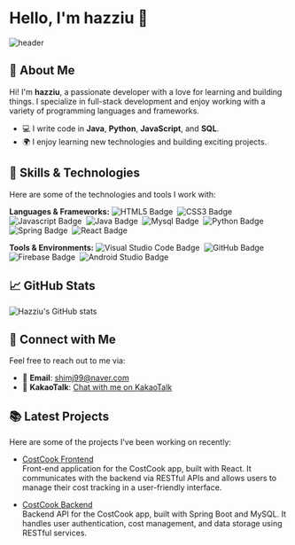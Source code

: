 # Hello, I'm hazziu 👋

![header](https://capsule-render.vercel.app/api?type=slice&color=auto&height=200&section=header&text=Hello&desc=I'm%20hazziu&fontSize=60&rotate=14&fontAlignY=25&fontAlign=75&descAlignY=43&descAlign=80&&animation=twinkling)

## 🌱 About Me
Hi! I'm **hazziu**, a passionate developer with a love for learning and building things. I specialize in full-stack development and enjoy working with a variety of programming languages and frameworks.

- 💻 I write code in **Java**, **Python**, **JavaScript**, and **SQL**.
- 🌍 I enjoy learning new technologies and building exciting projects.

## 🚀 Skills & Technologies
Here are some of the technologies and tools I work with:

**Languages & Frameworks:**
<img src="https://img.shields.io/badge/HTML5-E34F26?style=flat-square&logo=HTML5&logoColor=white" alt="HTML5 Badge">&nbsp;
<img src="https://img.shields.io/badge/CSS3-1572B6?style=flat-square&logo=CSS3&logoColor=white" alt="CSS3 Badge">&nbsp;
<img src="https://img.shields.io/badge/Javascript-F7DF1E?style=flat-square&logo=Javascript&logoColor=black" alt="Javascript Badge">&nbsp;
<img src="https://img.shields.io/badge/Java-007396?style=flat-square&logo=Java&logoColor=white" alt="Java Badge">&nbsp;
<img src="https://img.shields.io/badge/Mysql-4479A1?style=flat-square&logo=Mysql&logoColor=white" alt="Mysql Badge">&nbsp;
<img src="https://img.shields.io/badge/Python-3776AB?style=flat-square&logo=Python&logoColor=white" alt="Python Badge">&nbsp;
<img src="https://img.shields.io/badge/Spring-6DB33F?style=flat-square&logo=Spring&logoColor=white" alt="Spring Badge">&nbsp;
<img src="https://img.shields.io/badge/React-61DAFB?style=flat-square&logo=React&logoColor=black" alt="React Badge">

**Tools & Environments:**
<img src="https://img.shields.io/badge/Visual%20Studio%20Code-007ACC?style=flat-square&logo=Visual%20Studio%20Code&logoColor=white" alt="Visual Studio Code Badge">&nbsp;
<img src="https://img.shields.io/badge/GitHub-181717?style=flat-square&logo=GitHub&logoColor=white" alt="GitHub Badge">&nbsp;
<img src="https://img.shields.io/badge/Firebase-FFCA28?style=flat-square&logo=firebase&logoColor=black" alt="Firebase Badge">&nbsp;
<img src="https://img.shields.io/badge/Android%20Studio-3DDC84?style=flat-square&logo=Android%20Studio&logoColor=white" alt="Android Studio Badge">

## 📈 GitHub Stats

![Hazziu's GitHub stats](https://github-readme-stats.vercel.app/api?username=hazziu&show_icons=true&hide_title=true&count_private=true&hide=prs&theme=radical)

## 🔗 Connect with Me
Feel free to reach out to me via:
- 📧 **Email**: shimj99@naver.com
- 💬 **KakaoTalk**: [Chat with me on KakaoTalk](https://open.kakao.com/o/clong8888)


## 📚 Latest Projects
Here are some of the projects I've been working on recently:

- [CostCook Frontend](https://github.com/hazziu/costcook-frontend)  
  Front-end application for the CostCook app, built with React. It communicates with the backend via RESTful APIs and allows users to manage their cost tracking in a user-friendly interface.

- [CostCook Backend](https://github.com/hazziu/costcook-backend)  
  Backend API for the CostCook app, built with Spring Boot and MySQL. It handles user authentication, cost management, and data storage using RESTful services.



